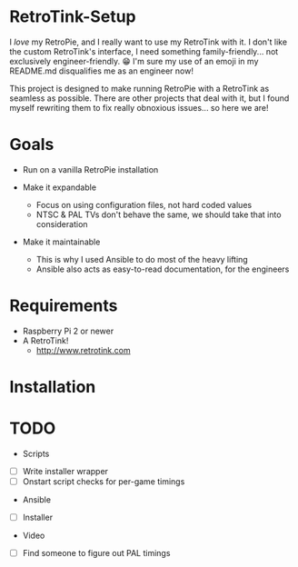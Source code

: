 # RetroTink-Setup

I *love* my RetroPie, and I really want to use my RetroTink with it.  I don't like the custom RetroTink's interface, I need something family-friendly... not exclusively engineer-friendly. 😁  I'm sure my use of an emoji in my README.md disqualifies me as an engineer now!

This project is designed to make running RetroPie with a RetroTink as seamless as possible.  There are other projects that deal with it, but I found myself rewriting them to fix really obnoxious issues... so here we are!

# Goals

* Run on a vanilla RetroPie installation

* Make it expandable
  * Focus on using configuration files, not hard coded values
  * NTSC & PAL TVs don't behave the same, we should take that into consideration

* Make it maintainable
  * This is why I used Ansible to do most of the heavy lifting
  * Ansible also acts as easy-to-read documentation, for the engineers

# Requirements

* Raspberry Pi 2 or newer
* A RetroTink!
  * http://www.retrotink.com

# Installation


# TODO

* Scripts
- [ ] Write installer wrapper
- [ ] Onstart script checks for per-game timings

* Ansible
- [ ] Installer

* Video
- [ ] Find someone to figure out PAL timings
